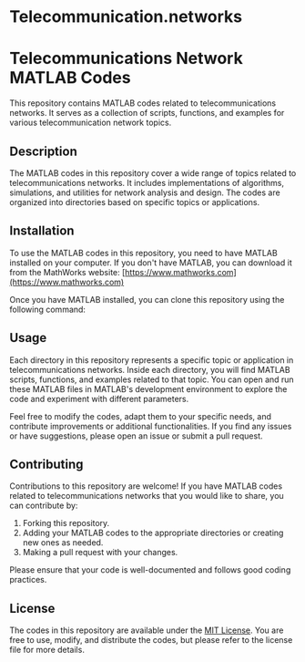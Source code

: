 # Telecommunication.networks

# Telecommunications Network MATLAB Codes

This repository contains MATLAB codes related to telecommunications networks. It serves as a collection of scripts, functions, and examples for various telecommunication network topics.

## Description

The MATLAB codes in this repository cover a wide range of topics related to telecommunications networks. It includes implementations of algorithms, simulations, and utilities for network analysis and design. The codes are organized into directories based on specific topics or applications.

## Installation

To use the MATLAB codes in this repository, you need to have MATLAB installed on your computer. If you don't have MATLAB, you can download it from the MathWorks website: [https://www.mathworks.com](https://www.mathworks.com)

Once you have MATLAB installed, you can clone this repository using the following command:


## Usage

Each directory in this repository represents a specific topic or application in telecommunications networks. Inside each directory, you will find MATLAB scripts, functions, and examples related to that topic. You can open and run these MATLAB files in MATLAB's development environment to explore the code and experiment with different parameters.

Feel free to modify the codes, adapt them to your specific needs, and contribute improvements or additional functionalities. If you find any issues or have suggestions, please open an issue or submit a pull request.

## Contributing

Contributions to this repository are welcome! If you have MATLAB codes related to telecommunications networks that you would like to share, you can contribute by:

1. Forking this repository.
2. Adding your MATLAB codes to the appropriate directories or creating new ones as needed.
3. Making a pull request with your changes.

Please ensure that your code is well-documented and follows good coding practices.

## License

The codes in this repository are available under the [MIT License](LICENSE). You are free to use, modify, and distribute the codes, but please refer to the license file for more details.

